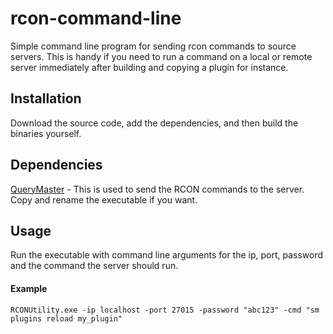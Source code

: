 # rcon-command-line
Simple command line program for sending rcon commands to source servers. This is handy if you need to run a command on a local or remote server immediately after building and copying a plugin for instance.

## Installation

Download the source code, add the dependencies, and then build the binaries yourself.

## Dependencies

[QueryMaster](https://querymaster.codeplex.com/) - This is used to send the RCON commands to the server. Copy and rename the executable if you want.

## Usage

Run the executable with command line arguments for the ip, port, password and the command the server should run.

#### Example

```
RCONUtility.exe -ip localhost -port 27015 -password "abc123" -cmd "sm plugins reload my_plugin"
```
